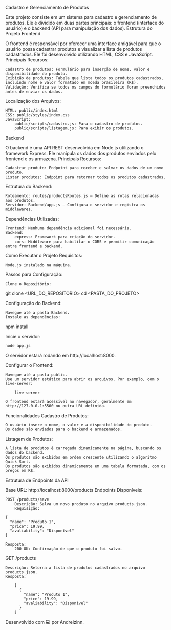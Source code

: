 Cadastro e Gerenciamento de Produtos

Este projeto consiste em um sistema para cadastro e gerenciamento de produtos. Ele é dividido em duas partes principais: o frontend (interface do usuário) e o backend (API para manipulação dos dados).
Estrutura do Projeto
Frontend

O frontend é responsável por oferecer uma interface amigável para que o usuário possa cadastrar produtos e visualizar a lista de produtos cadastrados. Ele foi desenvolvido utilizando HTML, CSS e JavaScript.
Principais Recursos:

    Cadastro de produtos: Formulário para inserção de nome, valor e disponibilidade do produto.
    Exibição de produtos: Tabela que lista todos os produtos cadastrados, incluindo nome e valor formatado em moeda brasileira (R$).
    Validação: Verifica se todos os campos do formulário foram preenchidos antes de enviar os dados.

Localização dos Arquivos:

    HTML: public/index.html
    CSS: public/styles/index.css
    JavaScript:
        public/scripts/cadastro.js: Para o cadastro de produtos.
        public/scripts/listagem.js: Para exibir os produtos.

Backend

O backend é uma API REST desenvolvida em Node.js utilizando o framework Express. Ele manipula os dados dos produtos enviados pelo frontend e os armazena.
Principais Recursos:

    Cadastrar produto: Endpoint para receber e salvar os dados de um novo produto.
    Listar produtos: Endpoint para retornar todos os produtos cadastrados.

Estrutura do Backend:

    Roteamento: routes/productsRoutes.js — Define as rotas relacionadas aos produtos.
    Servidor: Backend/app.js — Configura o servidor e registra os middlewares.

Dependências Utilizadas:

    Frontend: Nenhuma dependência adicional foi necessária.
    Backend:
        express: Framework para criação do servidor.
        cors: Middleware para habilitar o CORS e permitir comunicação entre frontend e backend.

Como Executar o Projeto
Requisitos:

    Node.js instalado na máquina.

Passos para Configuração:

    Clone o Repositório:

git clone <URL_DO_REPOSITORIO>
cd <PASTA_DO_PROJETO>

Configuração do Backend:

    Navegue até a pasta Backend.
    Instale as dependências:

npm install

Inicie o servidor:

    node app.js

O servidor estará rodando em http://localhost:8000.

Configurar o Frontend:

    Navegue até a pasta public.
    Use um servidor estático para abrir os arquivos. Por exemplo, com o live-server:

        live-server

    O frontend estará acessível no navegador, geralmente em http://127.0.0.1:5500 ou outra URL definida.

Funcionalidades
Cadastro de Produtos:

    O usuário insere o nome, o valor e a disponibilidade do produto.
    Os dados são enviados para o backend e armazenados.

Listagem de Produtos:

    A lista de produtos é carregada dinamicamente na página, buscando os dados do backend.
    Os produtos são exibidos em ordem crescente utilizando o algoritmo Quick Sort.
    Os produtos são exibidos dinamicamente em uma tabela formatada, com os preços em R$.

Estrutura de Endpoints da API

Base URL: http://localhost:8000/products
Endpoints Disponíveis:

    POST /products/save
        Descrição: Salva um novo produto no arquivo products.json.
        Requisição:

    {
      "name": "Produto 1",
      "price": 19.99,
      "avaliability": "Disponível"
    }

    Resposta:
        200 OK: Confirmação de que o produto foi salvo.

GET /products

    Descrição: Retorna a lista de produtos cadastrados no arquivo products.json.
    Resposta:

        [
          {
            "name": "Produto 1",
            "price": 19.99,
            "avaliability": "Disponível"
          }
        ]

Desenvolvido com 💻 por Andrelzinn.
